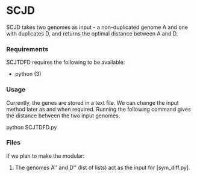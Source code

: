 # SCJD

SCJD takes two genomes as input - a non-duplicated genome A and one with duplicates D, and returns the optimal distance between A and D. 


### Requirements

SCJTDFD requires the following to be available:

* python (3)


### Usage

Currently, the genes are stored in a text file. We can change the input method later as and when required.
Running the following command gives the distance between the two input genomes.

python SCJTDFD.py <genomefilename>

### Files

If we plan to make the modular:
1. The genomes A'' and D'' (list of lists) act as the input for [sym_diff.py]. 
